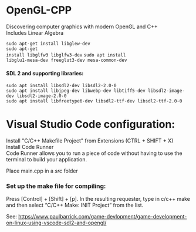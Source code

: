 # OpenGL-CPP
Discovering computer graphics with modern OpenGL and C++
</br>
Includes Linear Algebra
</br>

<code>sudo apt-get install libglew-dev</code></br>
<code>sudo apt-get install libglfw3 libglfw3-dev</code>
<code>sudo apt install libglu1-mesa-dev freeglut3-dev mesa-common-dev</code>

<h4>SDL 2 and supporting libraries:</h4>
<code>sudo apt install libsdl2-dev libsdl2-2.0-0</code>
</br>
<code>sudo apt install libjpeg-dev libwebp-dev libtiff5-dev libsdl2-image-dev libsdl2-image-2.0-0</code>
</br>
<code>sudo apt install libfreetype6-dev libsdl2-ttf-dev libsdl2-ttf-2.0-0</code>
</br>




# Visual Studio Code configuration:
Install "C/C++ Makefile Project" from Extensions (CTRL + SHIFT + X)
</br>
Install </b>Code Runner</b>
</br>
Code Runner allows you to run a piece of code without having to use the terminal to build your application.
</br>

Place main.cpp in a <i>src</i> folder

### Set up the make file for compiling:
Press [Control] + [Shift] + [p]. In the resulting requester, type in c/c++ make and then select “C/C++ Make: INIT Project” from the list.


See: https://www.paulbarrick.com/game-devlopment/game-development-on-linux-using-vscode-sdl2-and-opengl/